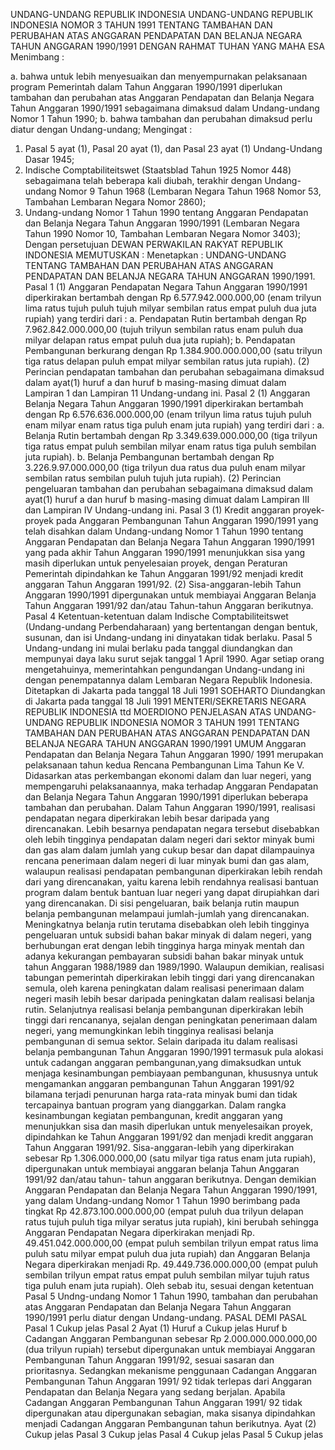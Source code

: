  UNDANG-UNDANG REPUBLIK INDONESIA UNDANG-UNDANG REPUBLIK INDONESIA NOMOR 3 TAHUN 1991 TENTANG TAMBAHAN DAN PERUBAHAN ATAS ANGGARAN PENDAPATAN DAN BELANJA NEGARA TAHUN ANGGARAN 1990/1991
DENGAN RAHMAT TUHAN YANG MAHA ESA
Menimbang :

a. bahwa untuk lebih menyesuaikan dan menyempurnakan pelaksanaan program Pemerintah dalam Tahun Anggaran 1990/1991 diperlukan tambahan dan perubahan atas Anggaran Pendapatan dan Belanja Negara Tahun Anggaran 1990/1991 sebagaimana dimaksud dalam Undang-undang Nomor 1 Tahun 1990;
b. bahwa tambahan dan perubahan dimaksud perlu diatur dengan Undang-undang;
Mengingat :

1. Pasal 5 ayat (1), Pasal 20 ayat (1), dan Pasal 23 ayat (1) Undang-Undang Dasar 1945;
2. Indische Comptabiliteitswet (Staatsblad Tahun 1925 Nomor 448) sebagaimana telah beberapa kali diubah, terakhir dengan Undang-undang Nomor 9 Tahun 1968 (Lembaran Negara Tahun 1968 Nomor 53, Tambahan Lembaran Negara Nomor 2860);
3. Undang-undang Nomor 1 Tahun 1990 tentang Anggaran Pendapatan dan Belanja Negara Tahun Anggaran 1990/1991 (Lembaran Negara Tahun 1990 Nomor 10, Tambahan Lembaran Negara Nomor 3403); Dengan persetujuan DEWAN PERWAKILAN RAKYAT REPUBLIK INDONESIA
MEMUTUSKAN :
 Menetapkan : UNDANG-UNDANG TENTANG TAMBAHAN DAN PERUBAHAN ATAS ANGGARAN PENDAPATAN DAN BELANJA NEGARA TAHUN ANGGARAN 1990/1991.
Pasal 1
(1) Anggaran Pendapatan Negara Tahun Anggaran 1990/1991 diperkirakan bertambah dengan Rp 6.577.942.000.000,00 (enam trilyun lima ratus tujuh puluh tujuh milyar sembilan ratus empat puluh dua juta rupiah) yang terdiri dari :
a. Pendapatan Rutin bertambah dengan Rp 7.962.842.000.000,00 (tujuh trilyun sembilan ratus enam puluh dua milyar delapan ratus empat puluh dua juta rupiah);
b. Pendapatan Pembangunan berkurang dengan Rp 1.384.900.000.000,00 (satu trilyun tiga ratus delapan puluh empat milyar sembilan ratus juta rupiah).
(2) Perincian pendapatan tambahan dan perubahan sebagaimana dimaksud dalam ayat(1) huruf a dan huruf b masing-masing dimuat dalam Lampiran 1 dan Lampiran 11 Undang-undang ini.
Pasal 2
(1) Anggaran Belanja Negara Tahun Anggaran 1990/1991 diperkirakan bertambah dengan Rp 6.576.636.000.000,00 (enam trilyun lima ratus tujuh puluh enam milyar enam ratus tiga puluh enam juta rupiah) yang terdiri dari :
a. Belanja Rutin bertambah dengan Rp 3.349.639.000.000,00 (tiga trilyun tiga ratus empat puluh sembilan milyar enam ratus tiga puluh sembilan juta rupiah).
b. Belanja Pembangunan bertambah dengan Rp 3.226.9.97.000.000,00 (tiga trilyun dua ratus dua puluh enam milyar sembilan ratus sembilan puluh tujuh juta rupiah).
(2) Perincian pengeluaran tambahan dan perubahan sebagaimana dimaksud dalam ayat(1) huruf a dan huruf b masing-masing dimuat dalam Lampiran III dan Lampiran IV Undang-undang ini.
Pasal 3
(1) Kredit anggaran proyek-proyek pada Anggaran Pembangunan Tahun Anggaran 1990/1991 yang telah disahkan dalam Undang-undang Nomor 1 Tahun 1990 tentang Anggaran Pendapatan dan Belanja Negara Tahun Anggaran 1990/1991 yang pada akhir Tahun Anggaran 1990/1991 menunjukkan sisa yang masih diperlukan untuk penyelesaian proyek, dengan Peraturan Pemerintah dipindahkan ke Tahun Anggaran 1991/92 menjadi kredit anggaran Tahun Anggaran 1991/92.
(2) Sisa-anggaran-lebih Tahun Anggaran 1990/1991 dipergunakan untuk membiayai Anggaran Belanja Tahun Anggaran 1991/92 dan/atau Tahun-tahun Anggaran berikutnya.
Pasal 4
Ketentuan-ketentuan dalam Indische Comptabiliteitswet (Undang-undang Perbendaharaan) yang bertentangan dengan bentuk, susunan, dan isi Undang-undang ini dinyatakan tidak berlaku.
Pasal 5
Undang-undang ini mulai berlaku pada tanggal diundangkan dan mempunyai daya laku surut sejak tanggal 1 April 1990. Agar setiap orang mengetahuinya, memerintahkan pengundangan Undang-undang ini dengan penempatannya dalam Lembaran Negara Republik Indonesia. Ditetapkan di Jakarta pada tanggal 18 Juli 1991 SOEHARTO Diundangkan di Jakarta pada tanggal 18 Juli 1991 MENTERI/SEKRETARIS NEGARA REPUBLIK INDONESIA ttd MOERDIONO PENJELASAN ATAS UNDANG-UNDANG REPUBLIK INDONESIA NOMOR 3 TAHUN 1991 TENTANG TAMBAHAN DAN PERUBAHAN ATAS ANGGARAN PENDAPATAN DAN BELANJA NEGARA TAHUN ANGGARAN 1990/1991 UMUM Anggaran Pendapatan dan Belanja Negara Tahun Anggaran 1990/ 1991 merupakan pelaksanaan tahun kedua Rencana Pembangunan Lima Tahun Ke V. Didasarkan atas perkembangan ekonomi dalam dan luar negeri, yang mempengaruhi pelaksanaannya, maka terhadap Anggaran Pendapatan dan Belanja Negara Tahun Anggaran 1990/1991 diperlukan beberapa tambahan dan perubahan. Dalam Tahun Anggaran 1990/1991, realisasi pendapatan negara diperkirakan lebih besar daripada yang direncanakan. Lebih besarnya pendapatan negara tersebut disebabkan oleh lebih tingginya pendapatan dalam negeri dari sektor minyak bumi dan gas alam dalam jumlah yang cukup besar dan dapat dilampauinya rencana penerimaan dalam negeri di luar minyak bumi dan gas alam, walaupun realisasi pendapatan pembangunan diperkirakan lebih rendah dari yang direncanakan, yaitu karena lebih rendahnya realisasi bantuan program dalam bentuk bantuan luar negeri yang dapat dirupiahkan dari yang direncanakan. Di sisi pengeluaran, baik belanja rutin maupun belanja pembangunan melampaui jumlah-jumlah yang direncanakan. Meningkatnya belanja rutin terutama disebabkan oleh lebih tingginya pengeluaran untuk subsidi bahan bakar minyak di dalam negeri, yang berhubungan erat dengan lebih tingginya harga minyak mentah dan adanya kekurangan pembayaran subsidi bahan bakar minyak untuk tahun Anggaran 1988/1989 dan 1989/1990. Walaupun demikian, realisasi tabungan pemerintah diperkirakan lebih tinggi dari yang direncanakan semula, oleh karena peningkatan dalam realisasi penerimaan dalam negeri masih lebih besar daripada peningkatan dalam realisasi belanja rutin. Selanjutnya realisasi belanja pembangunan diperkirakan lebih tinggi dari rencananya, sejalan dengan peningkatan penerimaan dalam negeri, yang memungkinkan lebih tingginya realisasi belanja pembangunan di semua sektor. Selain daripada itu dalam realisasi belanja pembangunan Tahun Anggaran 1990/1991 termasuk pula alokasi untuk cadangan anggaran pembangunan,yang dimaksudkan untuk menjaga kesinambungan pembiayaan pembangunan, khususnya untuk mengamankan anggaran pembangunan Tahun Anggaran 1991/92 bilamana terjadi penurunan harga rata-rata minyak bumi dan tidak tercapainya bantuan program yang dianggarkan. Dalam rangka kesinambungan kegiatan pembangunan, kredit anggaran yang menunjukkan sisa dan masih diperlukan untuk menyelesaikan proyek, dipindahkan ke Tahun Anggaran 1991/92 dan menjadi kredit anggaran Tahun Anggaran 1991/92. Sisa-anggaran-lebih yang diperkirakan sebesar Rp 1.306.000.000,00 (satu milyar tiga ratus enam juta rupiah), dipergunakan untuk membiayai anggaran belanja Tahun Anggaran 1991/92 dan/atau tahun- tahun anggaran berikutnya. Dengan demikian Anggaran Pendapatan dan Belanja Negara Tahun Anggaran 1990/1991, yang dalam Undang-undang Nomor 1 Tahun 1990 berimbang pada tingkat Rp 42.873.100.000.000,00 (empat puluh dua trilyun delapan ratus tujuh puluh tiga milyar seratus juta rupiah), kini berubah sehingga Anggaran Pendapatan Negara diperkirakan menjadi Rp. 49.451.042.000.000,00 (empat puluh sembilan trilyun empat ratus lima puluh satu milyar empat puluh dua juta rupiah) dan Anggaran Belanja Negara diperkirakan menjadi Rp. 49.449.736.000.000,00 (empat puluh sembilan trilyun empat ratus empat puluh sembilan milyar tujuh ratus tiga puluh enam juta rupiah). Oleh sebab itu, sesuai dengan ketentuan Pasal 5 Undng-undang Nomor 1 Tahun 1990, tambahan dan perubahan atas Anggaran Pendapatan dan Belanja Negara Tahun Anggaran 1990/1991 perlu diatur dengan Undang-undang. PASAL DEMI PASAL Pasal 1 Cukup jelas
Pasal 2
Ayat (1) Huruf a Cukup jelas Huruf b Cadangan Anggaran Pembangunan sebesar Rp 2.000.000.000.000,00 (dua trilyun rupiah) tersebut dipergunakan untuk membiayai Anggaran Pembangunan Tahun Anggaran 1991/92, sesuai sasaran dan prioritasnya. Sedangkan mekanisme penggunaan Cadangan Anggaran Pembangunan Tahun Anggaran 1991/ 92 tidak terlepas dari Anggaran Pendapatan dan Belanja Negara yang sedang berjalan. Apabila Cadangan Anggaran Pembangunan Tahun Anggaran 1991/ 92 tidak dipergunakan atau dipergunakan sebagian, maka sisanya dipindahkan menjadi Cadangan Anggaran Pembangunan tahun berikutnya. Ayat (2) Cukup jelas
Pasal 3
Cukup jelas
Pasal 4
Cukup jelas
Pasal 5
Cukup jelas